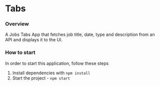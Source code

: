 # Tabs

### Overview
A Jobs Tabs App that fetches job title, date, type and description from an API and displays it to the UI.

### How to start

In order to start this application, follow these steps

1. Install dependencies with `npm install`
2. Start the project - `npm start`